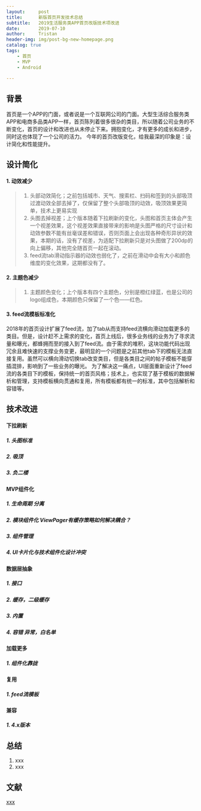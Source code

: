 ```yaml
---
layout:     post
title:      新版首页开发技术总结
subtitle:   2019生活服务类APP首页改版技术项改进
date:       2019-07-10
author:     Tristan
header-img: img/post-bg-new-homepage.png
catalog: true
tags:
    - 首页
    - MVP
    - Android
    
---
```


## 背景
首页是一个APP的门面，或者说是一个互联网公司的门面。大型生活综合服务类APP和电商多品类APP一样，首页陈列着很多很杂的类目，所以随着公司业务的不断变化，首页的设计和改进也从未停止下来。拥抱变化，才有更多的成长和进步，同时这也体现了一个公司的活力。
今年的首页改版变化，给我最深的印象是：设计简化和性能提升。

## 设计简化

#### 1. 动效减少
> 1. 头部动效简化；之前包括城市、天气、搜索栏、扫码和签到的头部吸顶过渡动效全部去掉了，仅保留了整个头部吸顶的动效，吸顶效果更简单，技术上更易实现
> 2. 头图去掉视差；上个版本随着下拉刷新的变化，头图和首页主体会产生一个视差效果，这个视差效果直接带来的影响是头图严格的尺寸设计和动效参数不能有丝毫误差和错误，否则页面上会出现各种奇形异状的效果，本期的话，没有了视差，为适配下拉刷新只是对头图做了200dp的向上偏移，其他完全随首页一起在滚动。
> 3. feed流tab滑动指示器的动效也弱化了，之前在滑动中会有大小和颜色维度的变化效果，这期都没有了。

#### 2. 主题色减少
> 1. 主题颜色变化；上个版本有四个主题色，分别是橙红绿蓝，也是公司的logo组成色，本期颜色只保留了一个色——红色。

#### 3. feed流模板标准化
2018年的首页设计扩展了feed流，加了tab从而支持feed流横向滑动加载更多的类目。但是，设计赶不上需求的变化，首页上线后，很多业务线的业务为了寻求流量和曝光，都蜂拥而至的接入到了feed流。由于需求的堆积，这块功能代码出现冗余且难快速的支撑业务变更，最明显的一个问题是之前其他tab下的模板无法直接复用。虽然可以横向滑动切换tab改变类目，但是各类目之间的帖子模板不能穿插混排，影响到了一些业务的曝光。
为了解决这一痛点，UI层面重新设计了feed流的各类目下的模板，保持统一的首页风格；技术上，也实现了基于模板的数据解析和管理，支持模板横向贯通和复用，所有模板都有统一的标准，其中包括解析和容错等。


## 技术改进
#### 下拉刷新
##### 1. 头图标准
##### 2. 吸顶
##### 3. 负二楼

#### MVP组件化
##### 1. 生命周期 分离
##### 2. 模块组件化 ViewPager有缓存策略如何解决耦合？
##### 3. 组件管理
##### 4. UI卡片化与技术组件化设计冲突

#### 数据层抽象
##### 1. 接口
##### 2. 缓存，二级缓存
##### 3. 内置
##### 4. 容错 异常，白名单

#### 加载更多
##### 1. 组件化靠拢

#### 复用
##### 1. feed流模板

#### 兼容
##### 1. 4.x版本

## 总结
1. xxx
2. xxx

## 文献
[xxx](http://www.json6.com)<br/>
